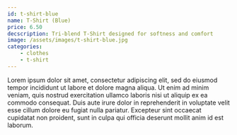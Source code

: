 ```yaml
---
id: t-shirt-blue
name: T-Shirt (Blue)
price: 6.50
decscription: Tri-blend T-Shirt designed for softness and comfort
image: /assets/images/t-shirt-blue.jpg
categories:
    - clothes
    - t-shirt
---
```


Lorem ipsum dolor sit amet, consectetur adipiscing elit, sed do eiusmod tempor incididunt ut labore et dolore magna aliqua. Ut enim ad minim veniam, quis nostrud exercitation ullamco laboris nisi ut aliquip ex ea commodo consequat. Duis aute irure dolor in reprehenderit in voluptate velit esse cillum dolore eu fugiat nulla pariatur. Excepteur sint occaecat cupidatat non proident, sunt in culpa qui officia deserunt mollit anim id est laborum.